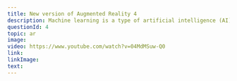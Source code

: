 ```yaml
---
title: New version of Augmented Reality 4
description: Machine learning is a type of artificial intelligence (AI) that provides computers with the ability to learn without being explicitly programmed. Machine learning focuses on the development of computer programs that can change when exposed to new data.
questionId: 4
topic: ar
image:
video: https://www.youtube.com/watch?v=04MdMSuw-Q0
link:
linkImage:
text:
---
```

